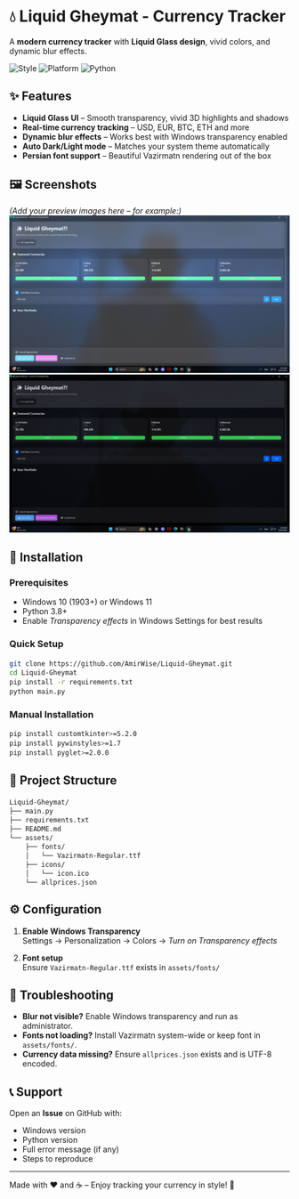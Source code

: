 # 💧 Liquid Gheymat - Currency Tracker

A **modern currency tracker** with **Liquid Glass design**, vivid colors, and dynamic blur effects.

![Style](https://img.shields.io/badge/Style-Liquid%20Glass-blue) ![Platform](https://img.shields.io/badge/Platform-Windows%2010%2F11-green) ![Python](https://img.shields.io/badge/Python-3.8%2B-yellow)
‌
## ✨ Features

- **Liquid Glass UI** – Smooth transparency, vivid 3D highlights and shadows  
- **Real-time currency tracking** – USD, EUR, BTC, ETH and more  
- **Dynamic blur effects** – Works best with Windows transparency enabled  
- **Auto Dark/Light mode** – Matches your system theme automatically  
- **Persian font support** – Beautiful Vazirmatn rendering out of the box  

## 🖼 Screenshots

*(Add your preview images here – for example:)*  
![Preview1](images/firstpic.png)  
![Preview2](images/secondpic.png)  

## 🚀 Installation

### Prerequisites
- Windows 10 (1903+) or Windows 11  
- Python 3.8+  
- Enable *Transparency effects* in Windows Settings for best results  

### Quick Setup
```bash
git clone https://github.com/AmirWise/Liquid-Gheymat.git
cd Liquid-Gheymat
pip install -r requirements.txt
python main.py
```

### Manual Installation
```bash
pip install customtkinter>=5.2.0
pip install pywinstyles>=1.7
pip install pyglet>=2.0.0
```

## 📁 Project Structure
```
Liquid-Gheymat/
├── main.py
├── requirements.txt
├── README.md
└── assets/
    ├── fonts/
    │   └── Vazirmatn-Regular.ttf
    ├── icons/
    │   └── icon.ico
    └── allprices.json
```

## ⚙️ Configuration

1. **Enable Windows Transparency**  
   Settings → Personalization → Colors → *Turn on Transparency effects*

2. **Font setup**  
   Ensure `Vazirmatn-Regular.ttf` exists in `assets/fonts/`  

## 🔧 Troubleshooting

- **Blur not visible?** Enable Windows transparency and run as administrator.  
- **Fonts not loading?** Install Vazirmatn system-wide or keep font in `assets/fonts/`.  
- **Currency data missing?** Ensure `allprices.json` exists and is UTF-8 encoded.  

## 📞 Support

Open an **Issue** on GitHub with:  
- Windows version  
- Python version  
- Full error message (if any)  
- Steps to reproduce  

---

Made with ❤️ and ☕ – Enjoy tracking your currency in style! 🚀
